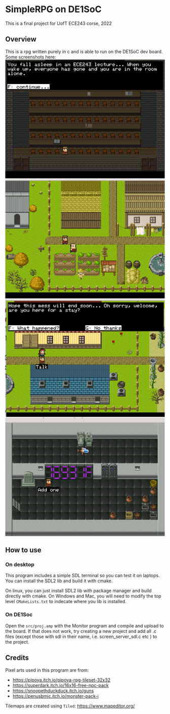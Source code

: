 # SimpleRPG on DE1SoC
This is a final project for UofT ECE243 corse, 2022

## Overview
This is a rpg written purely in c and is able to run on the DE1SoC dev board. Some screenshots here:
![img1](readme_imgs/screenshot_01.png)
![img2](readme_imgs/screenshot_02.png)
![img3](readme_imgs/screenshot_03.png)
![img4](readme_imgs/screenshot_04.png)


## How to use
### On desktop
This program includes a simple SDL terminal so you can test it on laptops. You can install the SDL2 lib and build it with cmake.

On linux, you can just install SDL2 lib with package manager and build directly with cmake. On Windows and Mac, you will need to modify the top level `CMakeLists.txt` to indecate where you lib is installed.

### On DE1Soc
Open the `src/proj.amp` with the Monitor program and compile and upload to the board. If that does not work, try creating a new project and add all .c files (except those with sdl in their name, i.e. screen_server_sdl.c etc ) to the project.

## Credits
Pixel arts used in this program are from:

- https://pipoya.itch.io/pipoya-rpg-tileset-32x32
- https://superdark.itch.io/16x16-free-npc-pack
- https://snoopethduckduck.itch.io/guns
- https://penusbmic.itch.io/monster-pack-i

Tilemaps are created using `Tiled`: https://www.mapeditor.org/
